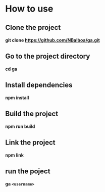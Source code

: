 # How to use

## Clone the project

#### git clone https://github.com/NBalboa/ga.git

## Go to the project directory

#### cd ga

## Install dependencies

#### npm install

## Build the project

#### npm run build

## Link the project

#### npm link

## run the poject

#### ga `<username>`
